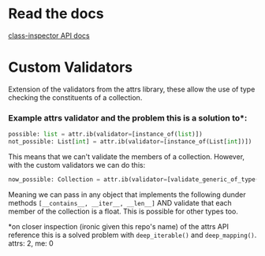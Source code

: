 # Read the docs
[class-inspector API docs](https://second-ed.github.io/class_inspector/)

# Custom Validators
Extension of the validators from the attrs library, these allow the use of type checking the constituents of a collection.

### Example attrs validator and the problem this is a solution to*:
```python
possible: list = attr.ib(validator=[instance_of(list)])
not_possible: List[int] = attr.ib(validator=[instance_of(List[int])])
```

This means that we can't validate the members of a collection. However, with the custom validators we can do this:

```python
now_possible: Collection = attr.ib(validator=[validate_generic_of_type(Collection, float)])
```

Meaning we can pass in any object that implements the following dunder methods `[__contains__, __iter__, __len__]` 
AND validate that each member of the collection is a float. This is possible for other types too.

*on closer inspection (ironic given this repo's name) of the attrs API reference this is a solved problem with `deep_iterable()` and `deep_mapping()`. attrs: 2, me: 0
